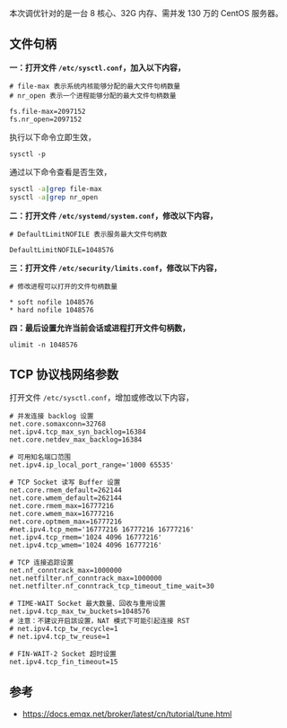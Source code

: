 本次调优针对的是一台 8 核心、32G 内存、需并发 130 万的 CentOS 服务器。

## 文件句柄

**一：打开文件 `/etc/sysctl.conf`，加入以下内容，**

```shell
# file-max 表示系统内核能够分配的最大文件句柄数量
# nr_open 表示一个进程能够分配的最大文件句柄数量

fs.file-max=2097152
fs.nr_open=2097152
```

执行以下命令立即生效，

```shell
sysctl -p
```

通过以下命令查看是否生效，

```bash
sysctl -a|grep file-max
sysctl -a|grep nr_open
```

**二：打开文件 `/etc/systemd/system.conf`，修改以下内容，**

```shell
# DefaultLimitNOFILE 表示服务最大文件句柄数

DefaultLimitNOFILE=1048576
```

**三：打开文件 `/etc/security/limits.conf`，修改以下内容，**

```shell
# 修改进程可以打开的文件句柄数量

* soft nofile 1048576
* hard nofile 1048576
```

**四：最后设置允许当前会话或进程打开文件句柄数，**

```shell
ulimit -n 1048576
```

## TCP 协议栈网络参数

打开文件 `/etc/sysctl.conf`，增加或修改以下内容，

```shell
# 并发连接 backlog 设置
net.core.somaxconn=32768
net.ipv4.tcp_max_syn_backlog=16384
net.core.netdev_max_backlog=16384

# 可用知名端口范围
net.ipv4.ip_local_port_range='1000 65535'

# TCP Socket 读写 Buffer 设置
net.core.rmem_default=262144
net.core.wmem_default=262144
net.core.rmem_max=16777216
net.core.wmem_max=16777216
net.core.optmem_max=16777216
#net.ipv4.tcp_mem='16777216 16777216 16777216'
net.ipv4.tcp_rmem='1024 4096 16777216'
net.ipv4.tcp_wmem='1024 4096 16777216'

# TCP 连接追踪设置
net.nf_conntrack_max=1000000
net.netfilter.nf_conntrack_max=1000000
net.netfilter.nf_conntrack_tcp_timeout_time_wait=30

# TIME-WAIT Socket 最大数量、回收与重用设置
net.ipv4.tcp_max_tw_buckets=1048576
# 注意：不建议开启該设置，NAT 模式下可能引起连接 RST
# net.ipv4.tcp_tw_recycle=1
# net.ipv4.tcp_tw_reuse=1

# FIN-WAIT-2 Socket 超时设置
net.ipv4.tcp_fin_timeout=15
```

## 参考

- <https://docs.emqx.net/broker/latest/cn/tutorial/tune.html>
